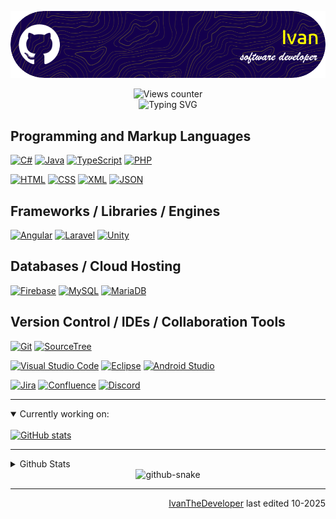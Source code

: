 <!-- README.md -->

![Header](./github-header-image.png)

<div align="center">
    <img src="https://komarev.com/ghpvc/?username=IvanTheDeveloper&style=flat-square&color=blueviolet" alt="Views counter">
    <br/>
    <img src="https://readme-typing-svg.demolab.com/?lines=Hello,+my+name+is+Ivan;Im+a+junior+software+developer;Welcome+to+my+github+profile+:D&color=ffff00&center=true&vCenter=true" alt="Typing SVG">
</div>

## Programming and Markup Languages
[![C#](https://custom-icon-badges.demolab.com/badge/C%23-%23239120.svg?logo=cshrp&logoColor=white)](#)
[![Java](https://img.shields.io/badge/Java-%23ED8B00.svg?logo=openjdk&logoColor=white)](#)
[![TypeScript](https://img.shields.io/badge/TypeScript-3178C6?logo=typescript&logoColor=fff)](#)
[![PHP](https://img.shields.io/badge/php-%23777BB4.svg?&logo=php&logoColor=white)](#)

[![HTML](https://img.shields.io/badge/HTML-%23E34F26.svg?logo=html5&logoColor=fff)](#)
[![CSS](https://img.shields.io/badge/CSS-1572B6?logo=css3&logoColor=fff)](#)
[![XML](https://img.shields.io/badge/XML-767C52?logo=xml&logoColor=fff)](#)
[![JSON](https://img.shields.io/badge/JSON-000?logo=json&logoColor=fff)](#)



## Frameworks / Libraries / Engines
[![Angular](https://img.shields.io/badge/Angular-%23DD0031.svg?logo=angular&logoColor=fff)](#)
[![Laravel](https://img.shields.io/badge/Laravel-%23FF2D20.svg?logo=laravel&logoColor=fff)](#)
[![Unity](https://img.shields.io/badge/Unity-%23000000.svg?logo=unity&logoColor=fff)](#)



## Databases / Cloud Hosting
[![Firebase](https://img.shields.io/badge/Firebase-039BE5?logo=Firebase&logoColor=fff)](#)
[![MySQL](https://img.shields.io/badge/MySQL-4479A1?logo=mysql&logoColor=fff)](#)
[![MariaDB](https://img.shields.io/badge/MariaDB-003545?logo=mariadb&logoColor=fff)](#)



## Version Control / IDEs / Collaboration Tools
[![Git](https://img.shields.io/badge/Git-F05032?logo=git&logoColor=fff)](#)
[![SourceTree](https://img.shields.io/badge/Sourcetree-0052CC?logo=sourcetree&logoColor=fff)](#)

[![Visual Studio Code](https://custom-icon-badges.demolab.com/badge/Visual%20Studio%20Code-0078d7.svg?logo=vsc&logoColor=fff)](#)
[![Eclipse](https://img.shields.io/badge/Eclipse-FE7A16.svg?logo=Eclipse&logoColor=fff)](#)
[![Android Studio](https://img.shields.io/badge/Android%20Studio-3DDC84?logo=android&logoColor=fff)](#)

[![Jira](https://img.shields.io/badge/Jira-0052CC?logo=jira&logoColor=fff)](#)
[![Confluence](https://img.shields.io/badge/Confluence-172B4D?logo=confluence&logoColor=fff)](#)
[![Discord](https://img.shields.io/badge/Discord-%235865F2.svg?&logo=discord&logoColor=fff)](#)

------

<details open>
    <summary>Currently working on:</summary>
    <br/>
    <div>
        <a href="https://github.com/Abyss-Forge/BetterDiscord-Portable">
            <img src="https://github-readme-stats.vercel.app/api/pin/?username=IvanTheDeveloper&repo=BetterDiscord-Portable&show_owner=true&theme=github_dark" alt="GitHub stats">
        </a>
    </div>

------
</details>



<details>
    <summary>Github Stats</summary>
    <br/>
    <div align="center">
        <img src="https://github-readme-stats.vercel.app/api?username=IvanTheDeveloper&show_icons=true&rank_icon=percentile&theme=shades-of-purple" alt="GitHub stats" style="height: 190px; display: inline-block;">
        &nbsp;&nbsp;&nbsp;&nbsp;
        <img src="https://github-readme-stats.vercel.app/api/top-langs/?username=IvanTheDeveloper&layout=compact&theme=dracula&title_color=ffffff&text_color=ffffff" alt="Top Langs" style="height: 190px; display: inline-block;">
    </div>
</details>

<div align="center">
  <picture>
    <source media="(prefers-color-scheme: dark)" srcset="https://raw.githubusercontent.com/IvanTheDeveloper/IvanTheDeveloper/output/github-contribution-grid-snake-dark.svg" />
    <source media="(prefers-color-scheme: light)" srcset="https://raw.githubusercontent.com/IvanTheDeveloper/IvanTheDeveloper/output/github-contribution-grid-snake.svg" />
    <img alt="github-snake" src="https://raw.githubusercontent.com/IvanTheDeveloper/IvanTheDeveloper/output/github-snake.svg" />
  </picture>
</div>

------

<div align="right"><a href="https://github.com/IvanTheDeveloper">IvanTheDeveloper</a> last edited 10-2025</div>
